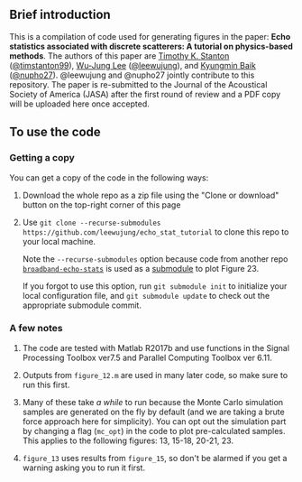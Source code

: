 ## Brief introduction

This is a compilation of code used for generating figures in the paper: **Echo statistics associated with discrete scatterers: A tutorial on physics-based methods**. The authors of this paper are [Timothy K. Stanton](https://www.whoi.edu/profile/tstanton/) ([@timstanton99](https://github.com/timstanton99)), [Wu-Jung Lee](https://leewujung.github.io/) ([@leewujung](https://github.com/leewujung)), and [Kyungmin Baik](mailto:kbaik@kriss.re.kr) ([@nupho27](https://github.com/nupho27)). @leewujung and @nupho27 jointly contribute to this repository. The paper is re-submitted to the Journal of the Acoustical Society of America (JASA) after the first round of review and a PDF copy will be uploaded here once accepted.

## To use the code

### Getting a copy
You can get a copy of the code in the following ways:
  1. Download the whole repo as a zip file using the "Clone or download" button on the top-right corner of this page
  2. Use `git clone --recurse-submodules https://github.com/leewujung/echo_stat_tutorial` to clone this repo to your local machine.

      Note the `--recurse-submodules` option because code from another repo [`broadband-echo-stats`](https://github.com/leewujung/broadband-echo-stats) is used as a [submodule](https://git-scm.com/book/en/v2/Git-Tools-Submodules) to plot Figure 23.

      If you forgot to use this option, run `git submodule init` to initialize your local configuration file, and `git submodule update` to check out the appropriate submodule commit.

### A few notes
1. The code are tested with Matlab R2017b and use functions in the Signal Processing Toolbox ver7.5 and Parallel Computing Toolbox ver 6.11.

2. Outputs from `figure_12.m` are used in many later code, so make sure to run this first.

3. Many of these take _a while_ to run because the Monte Carlo simulation samples are generated on the fly by default (and we are taking a brute force approach here for simplicity). You can opt out the simulation part by changing a flag (`mc_opt`) in the code to plot pre-calculated samples. This applies to the following figures: 13, 15-18, 20-21, 23.

4. `figure_13` uses results from `figure_15`, so don't be alarmed if you get a warning asking you to run it first.



